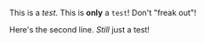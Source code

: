 This is a _test_. This is **only** a `test`! Don't "freak out"!

Here's the second line. _Still_ just a test!
